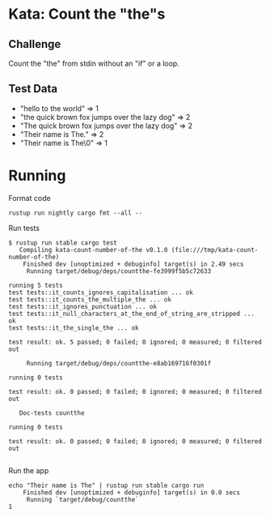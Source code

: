 # Kata: Count the "the"s

## Challenge

Count the "the" from stdin without an "if" or a loop.

## Test Data

 * "hello to the world" => 1
 * "the quick brown fox jumps over the lazy dog" => 2
 * "The quick brown fox jumps over the lazy dog" => 2
 * "Their name is The." => 2
 * "Their name is The\0" => 1
 
# Running

Format code

```
rustup run nightly cargo fmt --all --
```

Run tests

```
$ rustup run stable cargo test
   Compiling kata-count-number-of-the v0.1.0 (file:///tmp/kata-count-number-of-the)
    Finished dev [unoptimized + debuginfo] target(s) in 2.49 secs
     Running target/debug/deps/countthe-fe3999f5b5c72633

running 5 tests
test tests::it_counts_ignores_capitalisation ... ok
test tests::it_counts_the_multiple_the ... ok
test tests::it_ignores_punctuation ... ok
test tests::it_null_characters_at_the_end_of_string_are_stripped ... ok
test tests::it_the_single_the ... ok

test result: ok. 5 passed; 0 failed; 0 ignored; 0 measured; 0 filtered out

     Running target/debug/deps/countthe-e8ab169716f0301f

running 0 tests

test result: ok. 0 passed; 0 failed; 0 ignored; 0 measured; 0 filtered out

   Doc-tests countthe

running 0 tests

test result: ok. 0 passed; 0 failed; 0 ignored; 0 measured; 0 filtered out


```

Run the app

```
echo "Their name is The" | rustup run stable cargo run
    Finished dev [unoptimized + debuginfo] target(s) in 0.0 secs
     Running `target/debug/countthe`
1
```